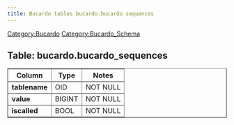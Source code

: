 ```yaml
---
title: Bucardo tables bucardo.bucardo sequences
---
```


[Category:Bucardo](/Category:Bucardo "wikilink") [Category:Bucardo_Schema](/Category:Bucardo_Schema "wikilink")

<h2>
Table: bucardo.bucardo_sequences

</h2>
<table border="1" cellpadding="3">
<tr>
<th>
Column

</th>
<th>
Type

</th>
<th>
Notes

</th>
</tr>
<tr>
<td>
<b>tablename</b>

</td>
<td>
OID

</td>
<td>
NOT NULL

</td>
</tr>
<tr>
<td>
<b>value</b>

</td>
<td>
BIGINT

</td>
<td>
NOT NULL

</td>
</tr>
<tr>
<td>
<b>iscalled</b>

</td>
<td>
BOOL

</td>
<td>
NOT NULL

</td>
</tr>
</table>
